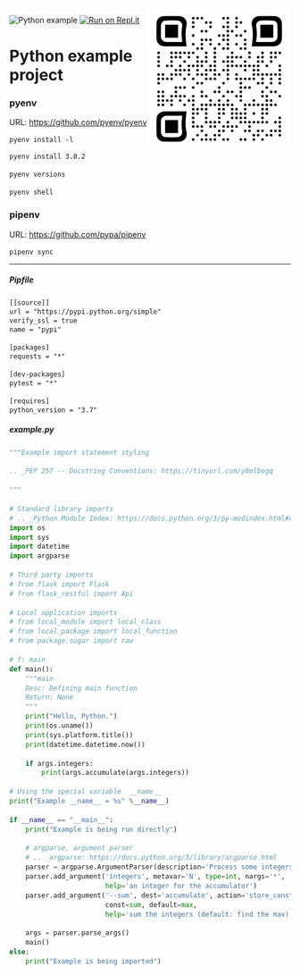 <img align="right" width="256px" src="https://raw.githubusercontent.com/nicholashoule/img/master/me.svg">

![Python example](https://github.com/nicholashoule/python/workflows/Python%20example/badge.svg?branch=master)
[![Run on Repl.it](https://repl.it/badge/github/nicholashoule/python)](https://repl.it/github/nicholashoule/python)

# Python example project

### pyenv

URL: https://github.com/pyenv/pyenv

```
pyenv install -l
```

```
pyenv install 3.8.2

pyenv versions

pyenv shell

```

### pipenv

URL: https://github.com/pypa/pipenv

```
pipenv sync
```

----

##### Pipfile

```
[[source]]
url = "https://pypi.python.org/simple"
verify_ssl = true
name = "pypi"

[packages]
requests = "*"

[dev-packages]
pytest = "*"

[requires]
python_version = "3.7"
```

##### example.py

```python
"""Example import statement styling

.. _PEP 257 -- Docstring Conventions: https://tinyurl.com/y8mlbogq

"""

# Standard library imports
# .. _Python Module Index: https://docs.python.org/3/py-modindex.html#cap-_
import os
import sys
import datetime
import argparse

# Third party imports
# from flask import Flask
# from flask_restful import Api

# Local application imports
# from local_module import local_class
# from local_package import local_function
# from package.sugar import raw

# f: main
def main(): 
    """main
    Desc: Defining main function
    Return: None
    """
    print("Hello, Python.")
    print(os.uname())
    print(sys.platform.title())
    print(datetime.datetime.now())

    if args.integers:
        print(args.accumulate(args.integers))

# Using the special variable  __name__ 
print("Example __name__ = %s" %__name__) 

if __name__ == "__main__":  
    print("Example is being run directly")

    # argparse, argument parser
    # .. _argparse: https://docs.python.org/3/library/argparse.html
    parser = argparse.ArgumentParser(description='Process some integers.')
    parser.add_argument('integers', metavar='N', type=int, nargs='*',
                        help='an integer for the accumulator')
    parser.add_argument('--sum', dest='accumulate', action='store_const',
                        const=sum, default=max,
                        help='sum the integers (default: find the max)')

    args = parser.parse_args()
    main()
else:  
    print("Example is being imported")

```
